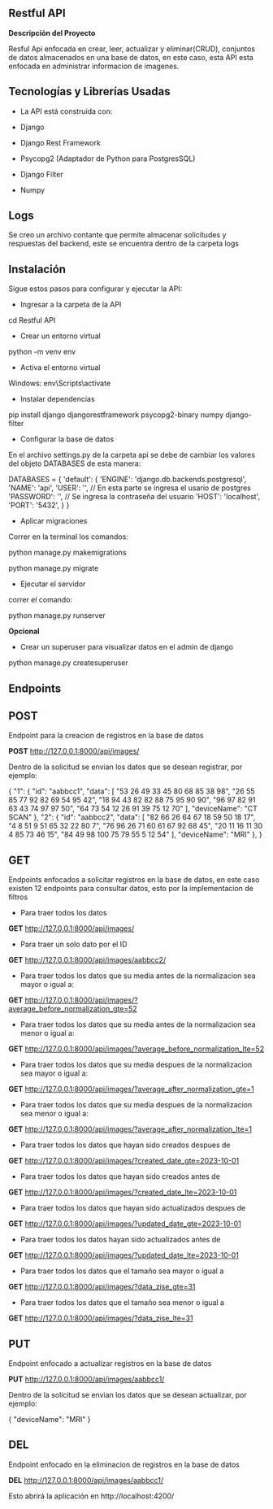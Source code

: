## Restful API 

**Descripción del Proyecto**

Resful Api enfocada en crear, leer, actualizar y eliminar(CRUD), conjuntos de datos almacenados en una base de datos, en este caso, esta API esta enfocada en administrar informacion de imagenes.

## Tecnologías y Librerías Usadas

- La API está construida con:

- Django

- Django Rest Framework

- Psycopg2 (Adaptador de Python para PostgresSQL)

- Django Filter

- Numpy

## Logs

Se creo un archivo contante que permite almacenar solicitudes y respuestas del backend, este se encuentra dentro de la carpeta logs

## Instalación

Sigue estos pasos para configurar y ejecutar la API:

- Ingresar a la carpeta de la API 

cd Restful API

- Crear un entorno virtual

python -m venv env

- Activa el entorno virtual

Windows: env\Scripts\activate

- Instalar dependencias

pip install django djangorestframework psycopg2-binary numpy django-filter

- Configurar la base de datos

En el archivo settings.py de la carpeta api se debe de cambiar los valores del objeto DATABASES de esta manera:

DATABASES = {
    'default': {
        'ENGINE': 'django.db.backends.postgresql',
        'NAME': 'api',
        'USER': '', // En esta parte se ingresa el usario de postgres
        'PASSWORD': '', // Se ingresa la contraseña del usuario
        'HOST': 'localhost',
        'PORT': '5432',
    }
}

- Aplicar migraciones

Correr en la terminal los comandos:

python manage.py makemigrations

python manage.py migrate

- Ejecutar el servidor

correr el comando:

python manage.py runserver

**Opcional**

- Crear un superuser para visualizar datos en el admin de django

python manage.py createsuperuser

## Endpoints

## POST

Endpoint para la creacion de registros en la base de datos

**POST** http://127.0.0.1:8000/api/images/

Dentro de la solicitud se envian los datos que se desean registrar, por ejemplo:

{
    "1": {
        "id": "aabbcc1",
        "data": [
            "53 26 49 33 45 80 68 85 38 98",
            "26 55 85 77 92 82 69 54 95 42",
            "18 94 43 82 82 88 75 95 90 90",
            "96 97 82 91 63 43 74 97 97 50",
            "64 73 54 12 26 91 39 75 12 70"
        ],
        "deviceName": "CT SCAN"
    },
    "2": {
        "id": "aabbcc2",
        "data": [
            "82 66 26 64 67 18 59 50 18 17",
            "4 8 51 9 51 65 32 22 80 7",
            "76 96 26 71 60 61 67 92 68 45",
            "20 11 16 11 30 4 85 73 46 15",
            "84 49 98 100 75 79 55 5 12 54"
        ],
        "deviceName": "MRI"
    },
}

## GET

Endpoints enfocados a solicitar registros en la base de datos, en este caso existen 12 endpoints para consultar datos, esto por la implementacion de filtros

- Para traer todos los datos

**GET** http://127.0.0.1:8000/api/images/

- Para traer un solo dato por el ID

**GET** http://127.0.0.1:8000/api/images/aabbcc2/

- Para traer todos los datos que su media antes de la normalizacion sea mayor o igual a:

**GET** http://127.0.0.1:8000/api/images/?average_before_normalization_gte=52

- Para traer todos los datos que su media antes de la normalizacion sea menor o igual a:

**GET** http://127.0.0.1:8000/api/images/?average_before_normalization_lte=52

- Para traer todos los datos que su media despues de la normalizacion sea mayor o igual a:

**GET** http://127.0.0.1:8000/api/images/?average_after_normalization_gte=1

- Para traer todos los datos que su media despues de la normalizacion sea menor o igual a:

**GET** http://127.0.0.1:8000/api/images/?average_after_normalization_lte=1

- Para traer todos los datos que hayan sido creados despues de

**GET** http://127.0.0.1:8000/api/images/?created_date_gte=2023-10-01

- Para traer todos los datos que hayan sido creados antes de

**GET** http://127.0.0.1:8000/api/images/?created_date_lte=2023-10-01

- Para traer todos los datos que hayan sido actualizados despues de

**GET** http://127.0.0.1:8000/api/images/?updated_date_gte=2023-10-01

- Para traer todos los datos hayan sido actualizados antes de

**GET** http://127.0.0.1:8000/api/images/?updated_date_lte=2023-10-01

- Para traer todos los datos que el tamaño sea mayor o igual a

**GET** http://127.0.0.1:8000/api/images/?data_zise_gte=31

- Para traer todos los datos que el tamaño sea menor o igual a

**GET** http://127.0.0.1:8000/api/images/?data_zise_lte=31

## PUT

Endpoint enfocado a actualizar registros en la base de datos

**PUT** http://127.0.0.1:8000/api/images/aabbcc1/

Dentro de la solicitud se envian los datos que se desean actualizar, por ejemplo:

{
    "deviceName": "MRI"
}

## DEL

Endpoint enfocado en la eliminacion de registros en la base de datos

**DEL** http://127.0.0.1:8000/api/images/aabbcc1/

Esto abrirá la aplicación en http://localhost:4200/